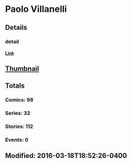 # Paolo  Villanelli 
## Details
### detail
#### [Link](http://marvel.com/comics/creators/12822/paolo_villanelli?utm_campaign=apiRef&utm_source=225578a89fc76f3d20fbffda5d17a88d)
## [Thumbnail](http://i.annihil.us/u/prod/marvel/i/mg/b/40/image_not_available.jpg)
## Totals
### Comics: 98
### Series: 32
### Stories: 112
### Events: 0
## Modified: 2016-03-18T18:52:26-0400